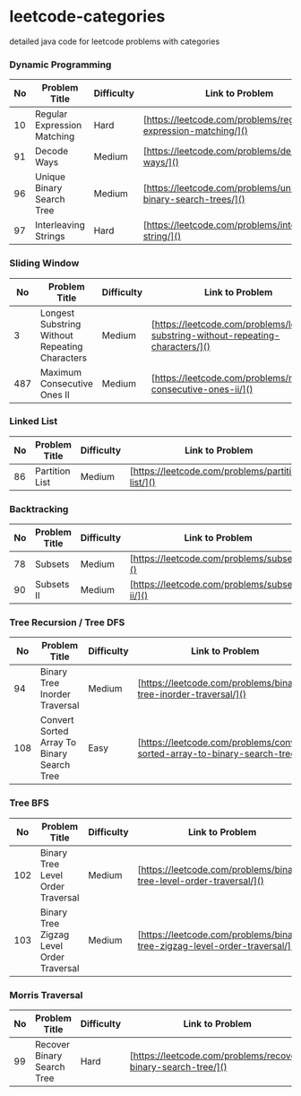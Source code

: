 # leetcode-categories
detailed java code for leetcode problems with categories

### Dynamic Programming
No | Problem Title | Difficulty | Link to Problem
------------ | ------------ | ------------- | -------------
10 | Regular Expression Matching | Hard | [https://leetcode.com/problems/regular-expression-matching/]()
91 | Decode Ways | Medium | [https://leetcode.com/problems/decode-ways/]()
96 | Unique Binary Search Tree | Medium | [https://leetcode.com/problems/unique-binary-search-trees/]()
97 | Interleaving Strings | Hard | [https://leetcode.com/problems/interleaving-string/]()


### Sliding Window
No | Problem Title | Difficulty | Link to Problem
------------ | ------------ | ------------- | -------------
3 | Longest Substring Without Repeating Characters | Medium | [https://leetcode.com/problems/longest-substring-without-repeating-characters/]()
487 | Maximum Consecutive Ones II | Medium | [https://leetcode.com/problems/max-consecutive-ones-ii/]()


### Linked List
No | Problem Title | Difficulty | Link to Problem
------------ | ------------ | ------------- | -------------
86 | Partition List | Medium | [https://leetcode.com/problems/partition-list/]()

### Backtracking
No | Problem Title | Difficulty | Link to Problem
------------ | ------------ | ------------- | -------------
78 | Subsets | Medium | [https://leetcode.com/problems/subsets/]()
90 | Subsets II | Medium | [https://leetcode.com/problems/subsets-ii/]()

### Tree Recursion / Tree DFS
No | Problem Title | Difficulty | Link to Problem
------------ | ------------ | ------------- | -------------
94 | Binary Tree Inorder Traversal | Medium | [https://leetcode.com/problems/binary-tree-inorder-traversal/]()
108 | Convert Sorted Array To Binary Search Tree | Easy | [https://leetcode.com/problems/convert-sorted-array-to-binary-search-tree/]()

### Tree BFS
No | Problem Title | Difficulty | Link to Problem
------------ | ------------ | ------------- | -------------
102 | Binary Tree Level Order Traversal | Medium | [https://leetcode.com/problems/binary-tree-level-order-traversal/]()
103 | Binary Tree Zigzag Level Order Traversal | Medium | [https://leetcode.com/problems/binary-tree-zigzag-level-order-traversal/]()

### Morris Traversal
No | Problem Title | Difficulty | Link to Problem
------------ | ------------ | ------------- | -------------
99 | Recover Binary Search Tree | Hard | [https://leetcode.com/problems/recover-binary-search-tree/]()
